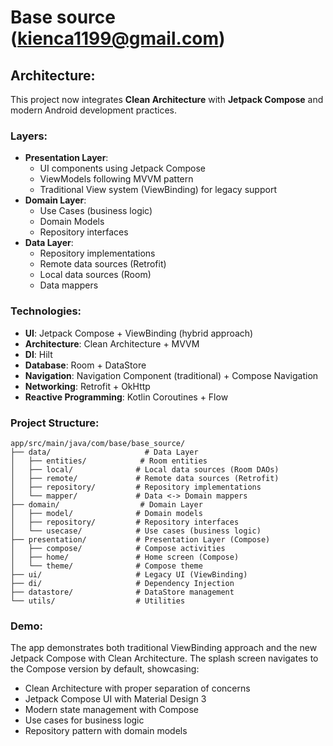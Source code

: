 # Base source (kienca1199@gmail.com)

## Architecture:
This project now integrates **Clean Architecture** with **Jetpack Compose** and modern Android development practices.

### Layers:
- **Presentation Layer**: 
  - UI components using Jetpack Compose
  - ViewModels following MVVM pattern
  - Traditional View system (ViewBinding) for legacy support
- **Domain Layer**: 
  - Use Cases (business logic)
  - Domain Models
  - Repository interfaces
- **Data Layer**: 
  - Repository implementations
  - Remote data sources (Retrofit)
  - Local data sources (Room)
  - Data mappers

### Technologies:
+ **UI**: Jetpack Compose + ViewBinding (hybrid approach)
+ **Architecture**: Clean Architecture + MVVM
+ **DI**: Hilt
+ **Database**: Room + DataStore
+ **Navigation**: Navigation Component (traditional) + Compose Navigation
+ **Networking**: Retrofit + OkHttp
+ **Reactive Programming**: Kotlin Coroutines + Flow

### Project Structure:
```
app/src/main/java/com/base/base_source/
├── data/                     # Data Layer
│   ├── entities/            # Room entities
│   ├── local/              # Local data sources (Room DAOs)
│   ├── remote/             # Remote data sources (Retrofit)
│   ├── repository/         # Repository implementations
│   └── mapper/             # Data <-> Domain mappers
├── domain/                  # Domain Layer
│   ├── model/              # Domain models
│   ├── repository/         # Repository interfaces
│   └── usecase/            # Use cases (business logic)
├── presentation/           # Presentation Layer (Compose)
│   ├── compose/            # Compose activities
│   ├── home/               # Home screen (Compose)
│   └── theme/              # Compose theme
├── ui/                     # Legacy UI (ViewBinding)
├── di/                     # Dependency Injection
├── datastore/              # DataStore management
└── utils/                  # Utilities
```

### Demo:
The app demonstrates both traditional ViewBinding approach and the new Jetpack Compose with Clean Architecture. The splash screen navigates to the Compose version by default, showcasing:
- Clean Architecture with proper separation of concerns
- Jetpack Compose UI with Material Design 3
- Modern state management with Compose
- Use cases for business logic
- Repository pattern with domain models
